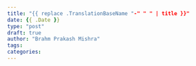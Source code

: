 ```yaml
---
title: "{{ replace .TranslationBaseName "-" " " | title }}"
date: {{ .Date }}
type: "post"
draft: true
author: "Brahm Prakash Mishra"
tags:
categories:
---
```

